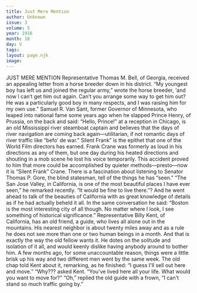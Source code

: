 ```yaml
---
title: Just Mere Mention
author: Unknown
issue: 3
volume: 5
year: 1916
month: 18
day: V
tags:
layout: page.njk
image:
---
```

JUST MERE MENTION       Representative Thomas M. Bell, of Georgia, received an appealing letter from a horse breeder down in his district.       “My youngest boy has left us and joined the regular army,” wrote the horse breeder, ‘and now I can’t get him out again. Can’t you arrange some way to get him out? He was a particularly good boy in many respects, and I was raising him for my own use.”       Samuel R. Van Sant, former Governor of Minnesota, who leaped into national fame some years ago when he slapped Prince Henry, of Prussia, on the back and said: “Hello, Prince!” at a reception in Chicago, is an old Mississippi river steamboat captain and believes that the days of river navigation are coming back again—utilitarian, if not romantic days of river traffic like “befo’ de war.”       Silent Frank” is the epithet that one of the World Film directors has earned. Frank Crane was formerly as loud in his directions as any of them, but one day during his heated directions and shouting in a mob scene he lost his voice temporarily. This accident proved to him that more could be accomplished by quieter methods—presto—now it is “Silent Frank” Crane.       There is a fascination about listening to Senator Thomas P. Gore, the blind statesman, tell of the things he has “seen.”    “The San Jose Valley, in California, is one of the most beautiful places I have ever seen,” he remarked recently. “It would be fine to live there.”? And he went ahead to talk of the beauties of California with as great knowledge of details as if he had actually beheld it all. In the same conversation he said:    “Boston is the most interesting city of all though. No matter where I look, I see something of historical significance.”       Representative Billy Kent, of California, has an old friend, a guide, who lives all alone out in the mountains. His nearest neighbor is about twenty miles away and as a rule he does not see more than one or two human beings in a month. And that is exactly the way the old fellow wants it. He dotes on the solitude and isolation of it all, and would keenly dislike having anybody around to bother him. A few months ago, for some unaccountable reason, things were a little brisk up his way and two different men went by the same week. The old chap told Kent about it, remarking, as he finished:    “I guess I'll sell out here and move.”    “Why??? asked Kent. “You’ve lived here all your life. What would you want to move for?”    “Oh,” replied the old guide with a frown,    “I can't stand so much traffic going by.”    




